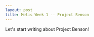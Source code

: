 ```yaml
---
layout: post
title: Metis Week 1 -- Project Benson
---
```


Let's start writing about Project Benson!
